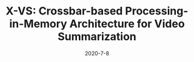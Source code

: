 ---
title: "X-VS: Crossbar-based Processing-in-Memory Architecture for Video Summarization "
collection: publications
permalink: /publication/ISVLSI2020
date: 2020-7-8
venue: 'ISVLSI 2020'
citation: '<b>Lantao Yu</b>, Jiaming Song, Stefano Ermon. <i>The 36th International Conference on Machine Learning</i>. <b>ICML 2019</b>.'
---